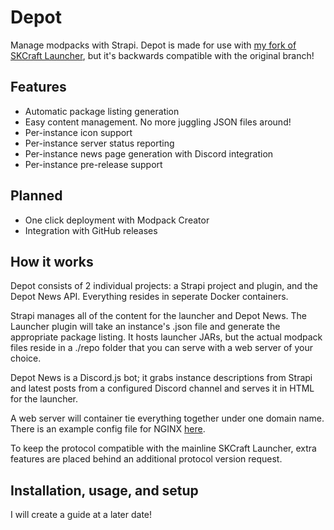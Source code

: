 # Depot
Manage modpacks with Strapi. Depot is made for use with [my fork of SKCraft Launcher](https://github.com/Dasfaust/Launcher), but it's backwards compatible with the original branch!

## Features
- Automatic package listing generation
- Easy content management. No more juggling JSON files around!
- Per-instance icon support
- Per-instance server status reporting
- Per-instance news page generation with Discord integration
- Per-instance pre-release support

## Planned
- One click deployment with Modpack Creator
- Integration with GitHub releases

## How it works
Depot consists of 2 individual projects: a Strapi project and plugin, and the Depot News API. Everything resides in seperate Docker containers.

Strapi manages all of the content for the launcher and Depot News. The Launcher plugin will take an instance's .json file and generate the appropriate package listing. It hosts launcher JARs, but the actual modpack files reside in a ./repo folder that you can serve with a web server of your choice.

Depot News is a Discord.js bot; it grabs instance descriptions from Strapi and latest posts from a configured Discord channel and serves it in HTML for the launcher.

A web server will container tie everything together under one domain name. There is an example config file for NGINX [here](depot.conf).

To keep the protocol compatible with the mainline SKCraft Launcher, extra features are placed behind an additional protocol version request.

## Installation, usage, and setup
I will create a guide at a later date!